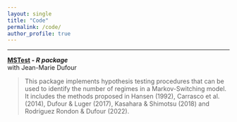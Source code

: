 ```yaml
---
layout: single
title: "Code"
permalink: /code/
author_profile: true
---
```

---

**[MSTest](https://github.com/roga11/MSTest) - _R package_**  
with Jean-Marie Dufour
>This package implements hypothesis testing procedures that can be used to identify the number of regimes in a Markov-Switching model. It includes the methods proposed in Hansen (1992), Carrasco et al. (2014), Dufour & Luger (2017), Kasahara & Shimotsu (2018) and Rodriguez Rondon & Dufour (2022). 
